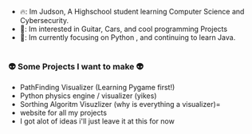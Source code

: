  - 🔥: Im Judson, A Highschool student learning Computer Science and Cybersecurity. 
 - 🍜: Im interested in Guitar, Cars, and cool programming Projects
 - 🎠: Im currently focusing on Python , and continuing to learn Java.
 #
 ### 👽 Some Projects I want to make 👽 
 - PathFinding Visualizer (Learning Pygame first!)
 - Python physics engine / visualizer (yikes)
 - Sorthing Algoritm Visuzlizer (why is everything a visualizer)=
 - website for all my projects
 - I got alot of ideas i'll just leave it at this for now
<!---
judz5/judz5 is a ✨ special ✨ repository because its `README.md` (this file) appears on your GitHub profile.
You can click the Preview link to take a look at your changes.
--->

